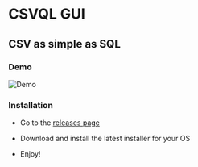 # CSVQL GUI

## CSV as simple as SQL

### Demo

![Demo](docs/demo.gif)

### Installation

* Go to the [releases page]()

* Download and install the latest installer for your OS

* Enjoy!